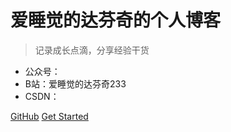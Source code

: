 

# 爱睡觉的达芬奇的个人博客

> 记录成长点滴，分享经验干货

- 公众号：
- B站：爱睡觉的达芬奇233
- CSDN：

[GitHub](https://github.com/docsifyjs/docsify/)
[Get Started](#docsify)